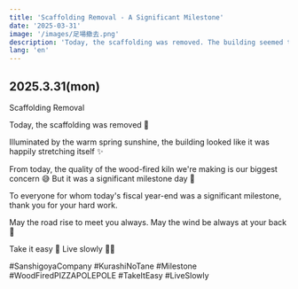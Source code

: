 ```yaml
---
title: 'Scaffolding Removal - A Significant Milestone'
date: '2025-03-31'
image: '/images/足場撤去.png'
description: 'Today, the scaffolding was removed. The building seemed to stretch happily in the warm spring sunshine, marking a significant milestone day.'
lang: 'en'
---
```


## 2025.3.31(mon)

Scaffolding Removal

Today, the scaffolding was removed 👀

Illuminated by the warm spring sunshine,
the building looked like it was happily stretching itself ✨

From today, the quality of the wood-fired kiln we're making is our biggest concern 😅
But it was a significant milestone day 📌

To everyone for whom today's fiscal year-end was a significant milestone,
thank you for your hard work.

May the road rise to meet you always.
May the wind be always at your back 🌿

Take it easy 👣
Live slowly 🌷➿

#SanshigoyaCompany #KurashiNoTane #Milestone #WoodFiredPIZZAPOLEPOLE #TakeItEasy #LiveSlowly
